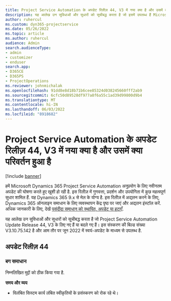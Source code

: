 ```yaml
---
title: Project Service Automation के अपडेट रिलीज़ 44, V3 में नया क्या है और उसमें क्या परिवर्तन हुआ है
description: यह आलेख उन सुविधाओं और सुधारों को सूचीबद्ध करता है जो इसमें उपलब्ध हैं Microsoft Dynamics 365 Project Service Automation अद्यतन रिलीज़ 44, V3.
author: ruhercul
ms.custom: dyn365-projectservice
ms.date: 05/26/2022
ms.topic: article
ms.author: ruhercul
audience: Admin
search.audienceType:
- admin
- customizer
- enduser
search.app:
- D365CE
- D365PS
- ProjectOperations
ms.reviewer: johnmichalak
ms.openlocfilehash: 91dd8e8d18b71b6cee85324d038245660fff2ab9
ms.sourcegitcommit: 6cfc50d89528df977a8f6a55c1ad39d99800d9b4
ms.translationtype: MT
ms.contentlocale: hi-IN
ms.lasthandoff: 06/03/2022
ms.locfileid: "8918682"
---
```

# <a name="whats-new-or-changed-in-project-service-automation-update-release-44-v3"></a>Project Service Automation के अपडेट रिलीज़ 44, V3 में नया क्या है और उसमें क्या परिवर्तन हुआ है

[!include [banner](../includes/psa-now-project-operations.md)]

हमें Microsoft Dynamics 365 Project Service Automation अनुप्रयोग के लिए नवीनतम अपडेट की घोषणा करते हुए खुशी हो रही है. इस रिलीज़ में गुणवत्ता, प्रदर्शन और उपयोगिता में कुछ महत्वपूर्ण सुधार शामिल हैं. यह Dynamics 365 9.x से मेल के योग्य है. इस रिलीज़ में अद्यतन करने के लिए, Dynamics 365 ऑनलाइन समाधान के लिए व्यवस्थापन केंद्र पृष्ठ पर जाएं और अद्यतन इंस्टॉल करें. अधिक जानकारी के लिए, देखें [पसंदीदा समाधान को स्थापित, अपडेट या हटाएँ](/power-platform/admin/install-remove-preferred-solution).

यह आलेख उन सुविधाओं और सुधारों को सूचीबद्ध करता है जो Project Service Automation Update Release 44, V3 के लिए नए हैं या बदले गए हैं। इस संस्करण की बिल्ड संख्या V3.10.75.142 है और आम तौर पर जून 2022 में स्वयं-अपडेट के माध्यम से उपलब्ध है.

## <a name="update-release-44"></a>अपडेट रिलीज़ 44

### <a name="bug-fixes"></a>बग समाधान

निम्नलिखित मुद्दों को ठीक किया गया है.

**समय और व्यय**

- विलंबित सिस्टम कार्य लंबित स्वीकृतियों के प्रसंस्करण को रोक रहे थे।
